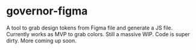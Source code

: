 # governor-figma
A tool to grab design tokens from Figma file and generate a JS file. Currently works as MVP to grab colors. Still a massive WIP. Code is super dirty. More coming up soon.
